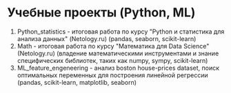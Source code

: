 # Учебные проекты (Python, ML)

1. Python_statistics - итоговая работа по курсу "Python и статистика для анализа данных" (Netology.ru) (pandas, seaborn, scikit-learn)
2. Math - итоговая работа по курсу "Математика для Data Science" (Netology.ru) (владение математическими инструментами и знание специфических библиотек, таких как numpy, sympy, scikit-learn)
3. ML_feature_engeneering - анализ boston house-prices dataset, поиск оптимальных переменных для построения линейной регрессии (pandas, scikit-learn, matplotlib, seaborn)
